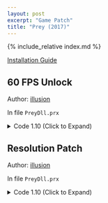 ```yaml
---
layout: post
excerpt: "Game Patch"
title: "Prey (2017)"
---
```


<!-- # {{ page.title }} -->

{% include_relative index.md %}

[Installation Guide](/install-instructions/)

## 60 FPS Unlock

Author: [illusion](https://twitter.com/illusion0002)

In file `PreyDll.prx`
    
<details>
<summary>Code 1.10 (Click to Expand)</summary>

{% highlight none %}
48 8B 45 90 8B 7B 70 8B 70 48

48 8B 45 90 8B 7B 70 31 F6 90
{% endhighlight %}

</details>

## Resolution Patch

Author: [illusion](https://twitter.com/illusion0002)

In file `PreyDll.prx`

<details>
<summary>Code 1.10 (Click to Expand)</summary>

{% highlight none %}
# call

48 C7 83 48 5D 00 00 00 00 00 00 8B 83 58 5E 00 00

48 C7 83 48 5D 00 00 00 00 00 00 E8 FF 6E E7 FF 90

# main code

55 48 89 E5 41 57 41 56 41 54 53 48 83 EC 20 4C 8B 3D AA 67 81 01 48 89 FB 49 8B 07 48 89 45 D8 48 8B 03 FF

# For Base (960x540)

C3 C7 83 58 5E 00 00 C0 03 00 00 C7 83 5C 5E 00 00 1C 02 00 00 8B 83 58 5E 00 00 C3 48 89 45 D8 48 8B 03 FF

# For Neo (1600x900)

C3 C7 83 58 5E 00 00 40 06 00 00 C7 83 5C 5E 00 00 84 03 00 00 8B 83 58 5E 00 00 C3 48 89 45 D8 48 8B 03 FF
{% endhighlight %}

</details>
